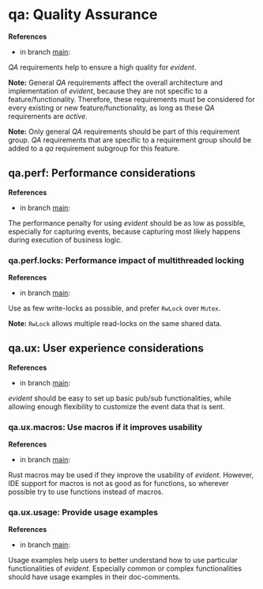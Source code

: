 # qa: Quality Assurance

**References**

- in branch [main](https://github.com/mhatzl/evident/tree/main): 

*QA* requirements help to ensure a high quality for *evident*.

**Note:** General *QA* requirements affect the overall architecture and implementation of *evident*, because they are not specific to a feature/functionality. Therefore, these requirements must be considered for every existing or new feature/functionality, as long as these *QA* requirements are *active*.

**Note:** Only general *QA* requirements should be part of this requirement group. *QA* requirements that are specific to a requirement group should be added to a *qa* requirement subgroup for this feature.

## qa.perf: Performance considerations

**References**

- in branch [main](https://github.com/mhatzl/evident/tree/main): 

The performance penalty for using *evident* should be as low as possible, especially for capturing events, because capturing most likely happens during execution of business logic.

### qa.perf.locks: Performance impact of multithreaded locking

**References**

- in branch [main](https://github.com/mhatzl/evident/tree/main): 

Use as few write-locks as possible, and prefer `RwLock` over `Mutex`.

**Note:** `RwLock` allows multiple read-locks on the same shared data.

## qa.ux: User experience considerations

**References**

- in branch [main](https://github.com/mhatzl/evident/tree/main): 

*evident* should be easy to set up basic pub/sub functionalities, while allowing enough flexibility to customize the event data that is sent.

### qa.ux.macros: Use macros if it improves usability

**References**

- in branch [main](https://github.com/mhatzl/evident/tree/main): 

Rust macros may be used if they improve the usability of *evident*.
However, IDE support for macros is not as good as for functions, so wherever possible try to use functions instead of macros.

### qa.ux.usage: Provide usage examples

**References**

- in branch [main](https://github.com/mhatzl/evident/tree/main): 

Usage examples help users to better understand how to use particular functionalities of *evident*. 
Especially common or complex functionalities should have usage examples in their doc-comments.
